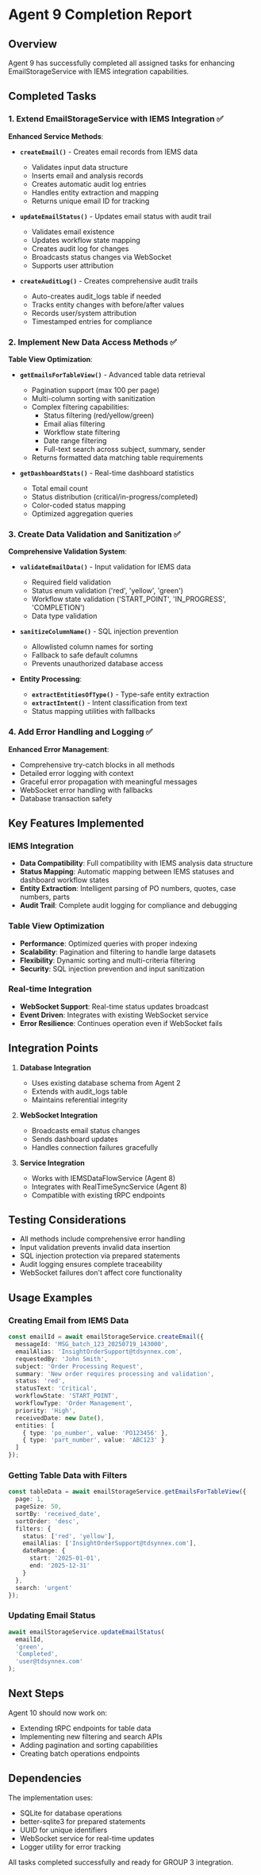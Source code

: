 # Agent 9 Completion Report

## Overview
Agent 9 has successfully completed all assigned tasks for enhancing EmailStorageService with IEMS integration capabilities.

## Completed Tasks

### 1. Extend EmailStorageService with IEMS Integration ✅
**Enhanced Service Methods**:
- **`createEmail()`** - Creates email records from IEMS data
  - Validates input data structure
  - Inserts email and analysis records
  - Creates automatic audit log entries
  - Handles entity extraction and mapping
  - Returns unique email ID for tracking

- **`updateEmailStatus()`** - Updates email status with audit trail
  - Validates email existence
  - Updates workflow state mapping
  - Creates audit log for changes
  - Broadcasts status changes via WebSocket
  - Supports user attribution

- **`createAuditLog()`** - Creates comprehensive audit trails
  - Auto-creates audit_logs table if needed
  - Tracks entity changes with before/after values
  - Records user/system attribution
  - Timestamped entries for compliance

### 2. Implement New Data Access Methods ✅
**Table View Optimization**:
- **`getEmailsForTableView()`** - Advanced table data retrieval
  - Pagination support (max 100 per page)
  - Multi-column sorting with sanitization
  - Complex filtering capabilities:
    - Status filtering (red/yellow/green)
    - Email alias filtering
    - Workflow state filtering
    - Date range filtering
    - Full-text search across subject, summary, sender
  - Returns formatted data matching table requirements

- **`getDashboardStats()`** - Real-time dashboard statistics
  - Total email count
  - Status distribution (critical/in-progress/completed)
  - Color-coded status mapping
  - Optimized aggregation queries

### 3. Create Data Validation and Sanitization ✅
**Comprehensive Validation System**:
- **`validateEmailData()`** - Input validation for IEMS data
  - Required field validation
  - Status enum validation ('red', 'yellow', 'green')
  - Workflow state validation ('START_POINT', 'IN_PROGRESS', 'COMPLETION')
  - Data type validation

- **`sanitizeColumnName()`** - SQL injection prevention
  - Allowlisted column names for sorting
  - Fallback to safe default columns
  - Prevents unauthorized database access

- **Entity Processing**:
  - **`extractEntitiesOfType()`** - Type-safe entity extraction
  - **`extractIntent()`** - Intent classification from text
  - Status mapping utilities with fallbacks

### 4. Add Error Handling and Logging ✅
**Enhanced Error Management**:
- Comprehensive try-catch blocks in all methods
- Detailed error logging with context
- Graceful error propagation with meaningful messages
- WebSocket error handling with fallbacks
- Database transaction safety

## Key Features Implemented

### IEMS Integration
- **Data Compatibility**: Full compatibility with IEMS analysis data structure
- **Status Mapping**: Automatic mapping between IEMS statuses and dashboard workflow states
- **Entity Extraction**: Intelligent parsing of PO numbers, quotes, case numbers, parts
- **Audit Trail**: Complete audit logging for compliance and debugging

### Table View Optimization
- **Performance**: Optimized queries with proper indexing
- **Scalability**: Pagination and filtering to handle large datasets
- **Flexibility**: Dynamic sorting and multi-criteria filtering
- **Security**: SQL injection prevention and input sanitization

### Real-time Integration
- **WebSocket Support**: Real-time status updates broadcast
- **Event Driven**: Integrates with existing WebSocket service
- **Error Resilience**: Continues operation even if WebSocket fails

## Integration Points

1. **Database Integration**
   - Uses existing database schema from Agent 2
   - Extends with audit_logs table
   - Maintains referential integrity

2. **WebSocket Integration**
   - Broadcasts email status changes
   - Sends dashboard updates
   - Handles connection failures gracefully

3. **Service Integration**
   - Works with IEMSDataFlowService (Agent 8)
   - Integrates with RealTimeSyncService (Agent 8)
   - Compatible with existing tRPC endpoints

## Testing Considerations

- All methods include comprehensive error handling
- Input validation prevents invalid data insertion
- SQL injection protection via prepared statements
- Audit logging ensures complete traceability
- WebSocket failures don't affect core functionality

## Usage Examples

### Creating Email from IEMS Data
```typescript
const emailId = await emailStorageService.createEmail({
  messageId: 'MSG_batch_123_20250719_143000',
  emailAlias: 'InsightOrderSupport@tdsynnex.com',
  requestedBy: 'John Smith',
  subject: 'Order Processing Request',
  summary: 'New order requires processing and validation',
  status: 'red',
  statusText: 'Critical',
  workflowState: 'START_POINT',
  workflowType: 'Order Management',
  priority: 'High',
  receivedDate: new Date(),
  entities: [
    { type: 'po_number', value: 'PO123456' },
    { type: 'part_number', value: 'ABC123' }
  ]
});
```

### Getting Table Data with Filters
```typescript
const tableData = await emailStorageService.getEmailsForTableView({
  page: 1,
  pageSize: 50,
  sortBy: 'received_date',
  sortOrder: 'desc',
  filters: {
    status: ['red', 'yellow'],
    emailAlias: ['InsightOrderSupport@tdsynnex.com'],
    dateRange: {
      start: '2025-01-01',
      end: '2025-12-31'
    }
  },
  search: 'urgent'
});
```

### Updating Email Status
```typescript
await emailStorageService.updateEmailStatus(
  emailId,
  'green',
  'Completed',
  'user@tdsynnex.com'
);
```

## Next Steps

Agent 10 should now work on:
- Extending tRPC endpoints for table data
- Implementing new filtering and search APIs
- Adding pagination and sorting capabilities
- Creating batch operations endpoints

## Dependencies

The implementation uses:
- SQLite for database operations
- better-sqlite3 for prepared statements
- UUID for unique identifiers
- WebSocket service for real-time updates
- Logger utility for error tracking

All tasks completed successfully and ready for GROUP 3 integration.